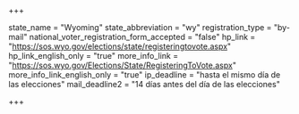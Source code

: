 +++

state_name = "Wyoming"
state_abbreviation = "wy"
registration_type = "by-mail"
national_voter_registration_form_accepted = "false"
hp_link = "https://sos.wyo.gov/elections/state/registeringtovote.aspx"
hp_link_english_only = "true"
more_info_link = "https://sos.wyo.gov/Elections/State/RegisteringToVote.aspx"
more_info_link_english_only = "true"
ip_deadline = "hasta el mismo día de las elecciones"
mail_deadline2 = "14 días antes del día de las elecciones"

+++